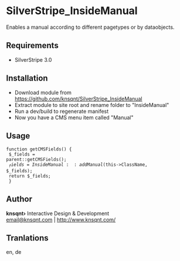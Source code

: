SilverStripe_InsideManual
===========================

Enables a manual according to different pagetypes or by dataobjects.

## Requirements
* SilverStripe 3.0

## Installation
* Download module from https://github.com/knsqnt/SilverStripe_InsideManual
* Extract module to site root and rename folder to "InsideManual"
* Run a dev/build to regenerate manifest
* Now you have a CMS menu item called "Manual"

## Usage
<code>function getCMSFields() {<br>
    $_fields = parent::getCMSFields();<br>
    $_fields = InsideManual::addManual($this->ClassName, $_fields);<br>
    return $_fields;<br>
}</code>

## Author
<strong>knsqnt&rsaquo;</strong> Interactive Design &amp; Development<br>
email@knsqnt.com | http://www.knsqnt.com/


## Tranlations
en, de